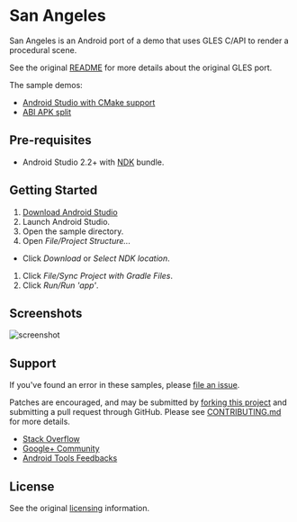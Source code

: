 San Angeles
===========
San Angeles is an Android port of a demo that uses GLES C/API to render a procedural scene.

See the original [README](app/src/main/cpp/README.txt) for more details about the original GLES port.

The sample demos:
- [Android Studio with CMake support](http://tools.android.com/tech-docs/external-c-builds)
- [ABI APK split](http://tools.android.com/tech-docs/new-build-system/user-guide/apk-splits#TOC-ABIs-Splits)

Pre-requisites
--------------
- Android Studio 2.2+ with [NDK](https://developer.android.com/ndk/) bundle.

Getting Started
---------------
1. [Download Android Studio](http://developer.android.com/sdk/index.html)
1. Launch Android Studio.
1. Open the sample directory.
1. Open *File/Project Structure...*
  - Click *Download* or *Select NDK location*.
1. Click *File/Sync Project with Gradle Files*.
1. Click *Run/Run 'app'*.

Screenshots
-----------
![screenshot](screenshot.png)

Support
-------
If you've found an error in these samples, please [file an issue](https://github.com/googlesamples/android-ndk/issues/new).

Patches are encouraged, and may be submitted by [forking this project](https://github.com/googlesamples/android-ndk/fork) and
submitting a pull request through GitHub. Please see [CONTRIBUTING.md](../CONTRIBUTING.md) for more details.

- [Stack Overflow](http://stackoverflow.com/questions/tagged/android-ndk)
- [Google+ Community](https://plus.google.com/communities/105153134372062985968)
- [Android Tools Feedbacks](http://tools.android.com/feedback)

License
-------
See the original [licensing](app/src/main/jni/license.txt) information.
